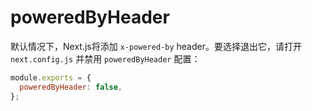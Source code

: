 # poweredByHeader

默认情况下，Next.js将添加 `x-powered-by` header。要选择退出它，请打开 `next.config.js` 并禁用 `poweredByHeader` 配置：

```js
module.exports = {
  poweredByHeader: false,
};
```

